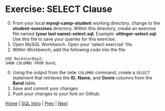 # Exercise:  SELECT Clause

0. From your local **mysql-camp-student** working directory, change to the **student-exercises** directory.  Within this directory, create an exercise file named **(your last name)-select.sql**. Example: **ottinger-select.sql**.  Use this file to save your queries for this exercise.
0. Open MySQL Workbench.  Open your 'select exercise' file.
0. Within Workbench, add the following code into the file:

  ```
  USE RockStarDay2;
  SHOW COLUMNS FROM Band;
  ```
0.  Using the output from the `SHOW COLUMNS` command, create a `SELECT` statement that retrieves the **ID**, **Name**, and **Genre** columns from the **Band** table.
0.  Save and commit your changes
0.  Push your changes to your fork on Github.  


[Home](/)  |  [SQL Intro](/9-sql-intro/)  |  [Prev](/9-sql-intro/1)   |  [Next](/9-sql-intro/3)
